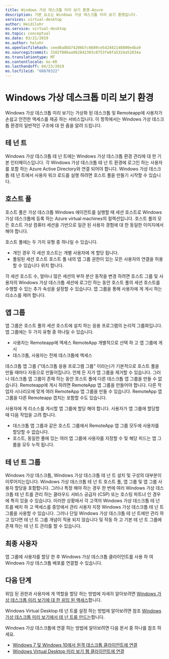 ```yaml
---
title: Windows 가상 데스크톱 미리 보기 환경-Azure
description: 기본 요소는 Windows 가상 데스크톱 미리 보기 환경입니다.
services: virtual-desktop
author: Heidilohr
ms.service: virtual-desktop
ms.topic: conceptual
ms.date: 03/21/2019
ms.author: helohr
ms.openlocfilehash: ceed6a8bb74206b7c6689ce542482148800e4ba9
ms.sourcegitcommit: 3102f886aa962842303c8753fe8fa5324a52834a
ms.translationtype: MT
ms.contentlocale: ko-KR
ms.lasthandoff: 04/23/2019
ms.locfileid: "60870322"
---
```

# <a name="windows-virtual-desktop-preview-environment"></a>Windows 가상 데스크톱 미리 보기 환경

Windows 가상 데스크톱 미리 보기는 가상화 된 데스크톱 및 Remoteapp에 사용자가 손쉽고 안전한 액세스를 제공 하는 서비스입니다. 이 항목에서는 Windows 가상 데스크톱 환경의 일반적인 구조에 대 한 좀을 알려 드립니다.

## <a name="tenants"></a>테 넌 트

Windows 가상 데스크톱 테 넌 트에는 Windows 가상 데스크톱 환경 관리에 대 한 기본 인터페이스입니다. 각 Windows 가상 데스크톱 테 넌 트 환경에 로그인 하는 사용자를 포함 하는 Azure Active Directory와 연결 되어야 합니다. Windows 가상 데스크톱 테 넌 트에서 사용자 워크 로드를 실행 하려면 호스트 풀을 만들기 시작할 수 있습니다.

## <a name="host-pools"></a>호스트 풀

호스트 풀은 가상 데스크톱 Windows 에이전트를 실행할 때 세션 호스트로 Windows 가상 데스크톱에 등록 하는 Azure virtual machines의 컬렉션입니다. 호스트 풀의 모든 호스트 가상 컴퓨터 세션을 기반으로 일관 된 사용자 경험에 대 한 동일한 이미지에서 해야 합니다.

호스트 풀에는 두 가지 유형 중 하나일 수 있습니다.

- 개인 경우 각 세션 호스트는 개별 사용자에 게 할당 됩니다.
- 풀링된 세션 호스트 호스트 풀 내의 앱 그룹 권한이 있는 모든 사용자의 연결을 허용할 수 있습니다 위치 합니다.

각 세션 호스트 수, 얼마나 많은 세션의 부하 분산 동작을 변경 하려면 호스트 그룹 및 사용자의 Windows 가상 데스크톱 세션에 로그인 하는 동안 호스트 풀의 세션 호스트를 수행할 수 있는 추가 속성을 설정할 수 있습니다. 앱 그룹을 통해 사용자에 게 게시 하는 리소스를 제어 합니다.

## <a name="app-groups"></a>앱 그룹

앱 그룹은 호스트 풀의 세션 호스트에 설치 하는 응용 프로그램의 논리적 그룹화입니다. 앱 그룹에는 두 가지 유형 중 하나일 수 있습니다.

- 사용자는 Remoteapp에 액세스 RemoteApp 개별적으로 선택 하 고 앱 그룹에 게시
- 데스크톱, 사용자는 전체 데스크톱에 액세스

데스크톱 앱 그룹 ("데스크톱 응용 프로그램 그룹" 이라는)가 기본적으로 호스트 풀을 만들 때마다 자동으로 만들어집니다. 언제 든 지가 앱 그룹을 제거할 수 있습니다. 그러나 데스크톱 앱 그룹이 존재 하는 동안 호스트 풀에 다른 데스크톱 앱 그룹을 만들 수 없습니다. Remoteapp에 게시 하려면 RemoteApp 앱 그룹을 만들어야 합니다. 다른 작업자 시나리오에 맞게 여러 RemoteApp 앱 그룹을 만들 수 있습니다. RemoteApp 앱 그룹을 다른 Remoteapp 겹치는 포함할 수도 있습니다.

사용자에 게 리소스를 게시할 앱 그룹에 할당 해야 합니다. 사용자가 앱 그룹에 할당할 때 다음 작업을 고려 합니다.

- 데스크톱 앱 그룹과 같은 호스트 그룹에서 RemoteApp 앱 그룹 모두에 사용자를 할당할 수 없습니다.
- 호스트, 동일한 풀에 있는 여러 앱 그룹에 사용자를 지정할 수 및 해당 피드는 앱 그룹을 모두 누적 됩니다.

## <a name="tenant-groups"></a>테 넌 트 그룹

Windows 가상 데스크톱, Windows 가상 데스크톱 테 넌 트 설치 및 구성의 대부분이 이루어지는입니다. Windows 가상 데스크톱 테 넌 트 호스트 풀, 앱 그룹 및 앱 그룹 사용자 할당을 포함합니다. 그러나 특정 해야 하는 경우 한 번에 여러 Windows 가상 데스크톱 테 넌 트를 관리 하는 클라우드 서비스 공급자 (CSP) 또는 호스팅 파트너 인 경우에 특히 있을 수 있습니다. 이러한 상황에서 각 고객의 Windows 가상 데스크톱 테 넌 트를 배치 하 고 액세스를 중앙에서 관리 사용자 지정 Windows 가상 데스크톱 테 넌 트 그룹을 사용할 수 있습니다. 그러나 단일 Windows 가상 데스크톱 테 넌 트에만 관리 하 고 있다면 테 넌 트 그룹 개념이 적용 되지 않습니다 및 작동 하 고 기본 테 넌 트 그룹에 존재 하는 테 넌 트 관리를 할 수 있습니다.

## <a name="end-users"></a>최종 사용자

앱 그룹에 사용자를 할당 한 후 Windows 가상 데스크톱 클라이언트를 사용 하 여 Windows 가상 데스크톱 배포를 연결할 수 있습니다.

## <a name="next-steps"></a>다음 단계

위임 된 권한과 사용자에 게 역할을 할당 하는 방법에 자세히 알아보려면 [Windows 가상 데스크톱 미리 보기에 대 한 위임 된 액세스](delegated-access-virtual-desktop.md)합니다.

Windows Virtual Desktop 테 넌 트를 설정 하는 방법에 알아보려면 참조 [Windows 가상 데스크톱 미리 보기에서 테 넌 트를 만드는](tenant-setup-azure-active-directory.md)합니다.

Windows 가상 데스크톱에 연결 하는 방법에 알아보려면 다음 문서 중 하나를 참조 하세요.

- [Windows 7 및 Windows 10에서 원격 데스크톱 클라이언트에 연결](connect-windows-7-and-10.md)
- [Windows Virtual Desktop 미리 보기 웹 클라이언트에 연결](connect-web.md)
